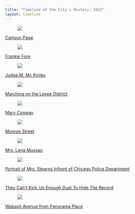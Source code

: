 ```yaml
---
title: "Timeline of the City's History: 1912"
layout: timeline
---
```


<div class="tile is-ancestor">
  <div class="tile is-parent">
    <article class="tile is-child box">
        <a href="/historical/timeline/1912/287" title="Cartoon Page">
            <figure class="image is-128x128">
                <img src="/img/timeline/1912/small/287.jpg">
            </figure>
            <div class="content">
                <p>Cartoon Page</p>
            </div>
        </a>
    </article>
  </div>
  <div class="tile is-parent">
    <article class="tile is-child box">
        <a href="/historical/timeline/1912/405" title="Frankie Fore">
            <figure class="image is-128x128">
                <img src="/img/timeline/1912/small/405.jpg">
            </figure>
            <div class="content">
                <p>Frankie Fore</p>
            </div>    
        </a>
    </article>
  </div>
  <div class="tile is-parent">
    <article class="tile is-child box">
        <a href="/historical/timeline/1912/147" title="Judge M. Mc Kinley">
            <figure class="image is-128x128">
                <img src="/img/timeline/1912/small/147.jpg">
            </figure>
            <div class="content">
                <p>Judge M. Mc Kinley</p>
            </div>  
        </a>  
    </article>
  </div>
</div>

<div class="tile is-ancestor">
  <div class="tile is-parent">
    <article class="tile is-child box">
        <a href="/historical/timeline/1912/303" title="Marching on the Levee District">
            <figure class="image is-128x128">
                <img src="/img/timeline/1912/small/303.jpg">
            </figure>
            <div class="content">
                <p>Marching on the Levee District</p>
            </div>
        </a>
    </article>
  </div>
  <div class="tile is-parent">
    <article class="tile is-child box">
        <a href="/historical/timeline/1912/379" title="Mary Conway">
            <figure class="image is-128x128">
                <img src="/img/timeline/1912/small/379.jpg">
            </figure>
            <div class="content">
                <p>Mary Conway</p>
            </div>    
        </a>
    </article>
  </div>
  <div class="tile is-parent">
    <article class="tile is-child box">
        <a href="/historical/timeline/1912/263" title="Monroe Street">
            <figure class="image is-128x128">
                <img src="/img/timeline/1912/small/263.jpg">
            </figure>
            <div class="content">
                <p>Monroe Street</p>
            </div>  
        </a>  
    </article>
  </div>
</div>

<div class="tile is-ancestor">
  <div class="tile is-parent">
    <article class="tile is-child box">
        <a href="/historical/timeline/1912/102" title="Mrs. Lena Mussao">
            <figure class="image is-128x128">
                <img src="/img/timeline/1912/small/102.jpg">
            </figure>
            <div class="content">
                <p>Mrs. Lena Mussao</p>
            </div>
        </a>
    </article>
  </div>
  <div class="tile is-parent">
    <article class="tile is-child box">
        <a href="/historical/timeline/1912/155" title="Portrait of Mrs. Stearns Infront of Chicago Police Department">
            <figure class="image is-128x128">
                <img src="/img/timeline/1912/small/155.jpg">
            </figure>
            <div class="content">
                <p>Portrait of Mrs. Stearns Infront of Chicago Police Department</p>
            </div>    
        </a>
    </article>
  </div>
  <div class="tile is-parent">
    <article class="tile is-child box">
        <a href="/historical/timeline/1912/288" title="They Can't Kick Up Enough Dust To Hide The Record">
            <figure class="image is-128x128">
                <img src="/img/timeline/1912/small/288.jpg">
            </figure>
            <div class="content">
                <p>They Can't Kick Up Enough Dust To Hide The Record</p>
            </div>  
        </a>  
    </article>
  </div>
</div>

<div class="tile is-ancestor">
  <div class="tile is-parent">
    <article class="tile is-child box">
        <a href="/historical/timeline/1912/237" title="Wabash Avenue from Panorama Place">
            <figure class="image is-128x128">
                <img src="/img/timeline/1912/small/237.jpg">
            </figure>
            <div class="content">
                <p>Wabash Avenue from Panorama Place</p>
            </div>
        </a>
    </article>
  </div>
</div>